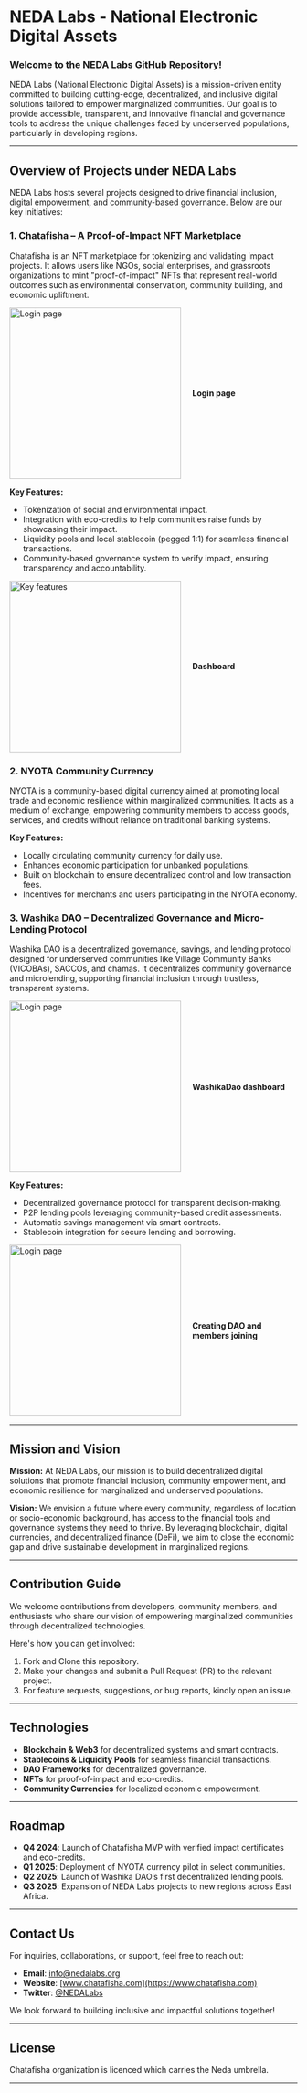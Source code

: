 # NEDA Labs - National Electronic Digital Assets

### Welcome to the NEDA Labs GitHub Repository!

NEDA Labs (National Electronic Digital Assets) is a mission-driven entity committed to building cutting-edge, decentralized, and inclusive digital solutions tailored to empower marginalized communities. Our goal is to provide accessible, transparent, and innovative financial and governance tools to address the unique challenges faced by underserved populations, particularly in developing regions.

---

## **Overview of Projects under NEDA Labs**

NEDA Labs hosts several projects designed to drive financial inclusion, digital empowerment, and community-based governance. Below are our key initiatives:

### 1. **Chatafisha – A Proof-of-Impact NFT Marketplace**
Chatafisha is an NFT marketplace for tokenizing and validating impact projects. It allows users like NGOs, social enterprises, and grassroots organizations to mint "proof-of-impact" NFTs that represent real-world outcomes such as environmental conservation, community building, and economic upliftment.


<div style="display: flex; align-items: center;">
  <img src="https://github.com/chatafisha/Chatafisha/blob/main/images/neda-chata1.png" width="300" alt="Login page">
  <p style="margin-left: 20px;"><strong>Login page</strong></p>
</div>



**Key Features:**
- Tokenization of social and environmental impact.
- Integration with eco-credits to help communities raise funds by showcasing their impact.
- Liquidity pools and local stablecoin (pegged 1:1) for seamless financial transactions.
- Community-based governance system to verify impact, ensuring transparency and accountability.

<div style="display: flex; align-items: center;">
  <img src="https://github.com/chatafisha/Chatafisha/blob/main/images/neda-chata2.png" width="300" alt="Key features">
  <p style="margin-left: 20px;"><strong>Dashboard</strong></p>
</div>



### 2. **NYOTA Community Currency**
NYOTA is a community-based digital currency aimed at promoting local trade and economic resilience within marginalized communities. It acts as a medium of exchange, empowering community members to access goods, services, and credits without reliance on traditional banking systems.

**Key Features:**
- Locally circulating community currency for daily use.
- Enhances economic participation for unbanked populations.
- Built on blockchain to ensure decentralized control and low transaction fees.
- Incentives for merchants and users participating in the NYOTA economy.

### 3. **Washika DAO – Decentralized Governance and Micro-Lending Protocol**
Washika DAO is a decentralized governance, savings, and lending protocol designed for underserved communities like Village Community Banks (VICOBAs), SACCOs, and chamas. It decentralizes community governance and microlending, supporting financial inclusion through trustless, transparent systems.

<div style="display: flex; align-items: center;">
  <img src="https://github.com/chatafisha/Chatafisha/blob/main/images/neda-wadau.png" width="300" alt="Login page">
  <p style="margin-left: 20px;"><strong>WashikaDao dashboard</strong></p>
</div>

**Key Features:**
- Decentralized governance protocol for transparent decision-making.
- P2P lending pools leveraging community-based credit assessments.
- Automatic savings management via smart contracts.
- Stablecoin integration for secure lending and borrowing.

<div style="display: flex; align-items: center;">
  <img src="https://github.com/chatafisha/Chatafisha/blob/main/images/neda-wadau2.png" width="300" alt="Login page">
  <p style="margin-left: 20px;"><strong>Creating DAO and members joining</strong></p>
</div>

---

## **Mission and Vision**

**Mission:**
At NEDA Labs, our mission is to build decentralized digital solutions that promote financial inclusion, community empowerment, and economic resilience for marginalized and underserved populations.

**Vision:**
We envision a future where every community, regardless of location or socio-economic background, has access to the financial tools and governance systems they need to thrive. By leveraging blockchain, digital currencies, and decentralized finance (DeFi), we aim to close the economic gap and drive sustainable development in marginalized regions.

---

## **Contribution Guide**

We welcome contributions from developers, community members, and enthusiasts who share our vision of empowering marginalized communities through decentralized technologies.

Here's how you can get involved:
1. Fork and Clone this repository.
2. Make your changes and submit a Pull Request (PR) to the relevant project.
3. For feature requests, suggestions, or bug reports, kindly open an issue.

---

## **Technologies**
- **Blockchain & Web3** for decentralized systems and smart contracts.
- **Stablecoins & Liquidity Pools** for seamless financial transactions.
- **DAO Frameworks** for decentralized governance.
- **NFTs** for proof-of-impact and eco-credits.
- **Community Currencies** for localized economic empowerment.

---

## **Roadmap**
- **Q4 2024**: Launch of Chatafisha MVP with verified impact certificates and eco-credits.
- **Q1 2025**: Deployment of NYOTA currency pilot in select communities.
- **Q2 2025**: Launch of Washika DAO’s first decentralized lending pools.
- **Q3 2025**: Expansion of NEDA Labs projects to new regions across East Africa.

---

## **Contact Us**

For inquiries, collaborations, or support, feel free to reach out:

- **Email**: [info@nedalabs.org](mailto:info@nedalabs.org)
- **Website**: [www.chatafisha.com](https://www.chatafisha.com)
- **Twitter**: [@NEDALabs](https://twitter.com/NEDALabs)

We look forward to building inclusive and impactful solutions together!

---

## **License**

Chatafisha organization is licenced which carries the Neda umbrella.

---

